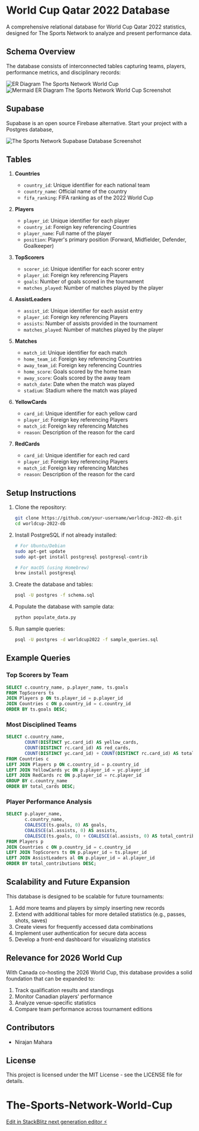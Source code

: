 # World Cup Qatar 2022 Database

A comprehensive relational database for World Cup Qatar 2022 statistics, designed for The Sports Network to analyze and present performance data.

## Schema Overview

The database consists of interconnected tables capturing teams, players, performance metrics, and disciplinary records:

![ER Diagram The Sports Network World Cup](https://github.com/NirajanMahara/The-Sports-Network-World-Cup/blob/main/World%20Cup%202022%20ER%20Diagram-2025-03-18-154756.png?raw=true)
![Mermaid ER Diagram The Sports Network World Cup Screenshot](https://github.com/NirajanMahara/The-Sports-Network-World-Cup/blob/main/World%20Cup%202022%20ER%20Diagram%20Mermaid%20Screenshot%202025-03-18%20at%2011.49.16%20AM.png?raw=true)


## Supabase
Supabase is an open source Firebase alternative.
Start your project with a Postgres database,

![The Sports Network Supabase Database Screenshot](https://github.com/NirajanMahara/The-Sports-Network-World-Cup/blob/main/The%20Sports%20Network%20Database%20Screenshot%202025-03-18%20at%2011.32.05%20AM.png?raw=true)


## Tables

1. **Countries**
   - `country_id`: Unique identifier for each national team
   - `country_name`: Official name of the country
   - `fifa_ranking`: FIFA ranking as of the 2022 World Cup

2. **Players**
   - `player_id`: Unique identifier for each player
   - `country_id`: Foreign key referencing Countries
   - `player_name`: Full name of the player
   - `position`: Player's primary position (Forward, Midfielder, Defender, Goalkeeper)

3. **TopScorers**
   - `scorer_id`: Unique identifier for each scorer entry
   - `player_id`: Foreign key referencing Players
   - `goals`: Number of goals scored in the tournament
   - `matches_played`: Number of matches played by the player

4. **AssistLeaders**
   - `assist_id`: Unique identifier for each assist entry
   - `player_id`: Foreign key referencing Players
   - `assists`: Number of assists provided in the tournament
   - `matches_played`: Number of matches played by the player

5. **Matches**
   - `match_id`: Unique identifier for each match
   - `home_team_id`: Foreign key referencing Countries
   - `away_team_id`: Foreign key referencing Countries
   - `home_score`: Goals scored by the home team
   - `away_score`: Goals scored by the away team
   - `match_date`: Date when the match was played
   - `stadium`: Stadium where the match was played

6. **YellowCards**
   - `card_id`: Unique identifier for each yellow card
   - `player_id`: Foreign key referencing Players
   - `match_id`: Foreign key referencing Matches
   - `reason`: Description of the reason for the card

7. **RedCards**
   - `card_id`: Unique identifier for each red card
   - `player_id`: Foreign key referencing Players
   - `match_id`: Foreign key referencing Matches
   - `reason`: Description of the reason for the card

## Setup Instructions

1. Clone the repository:
   ```bash
   git clone https://github.com/your-username/worldcup-2022-db.git
   cd worldcup-2022-db
   ```

2. Install PostgreSQL if not already installed:
   ```bash
   # For Ubuntu/Debian
   sudo apt-get update
   sudo apt-get install postgresql postgresql-contrib

   # For macOS (using Homebrew)
   brew install postgresql
   ```

3. Create the database and tables:
   ```bash
   psql -U postgres -f schema.sql
   ```

4. Populate the database with sample data:
   ```bash
   python populate_data.py
   ```

5. Run sample queries:
   ```bash
   psql -U postgres -d worldcup2022 -f sample_queries.sql
   ```

## Example Queries

### Top Scorers by Team

```sql
SELECT c.country_name, p.player_name, ts.goals
FROM TopScorers ts
JOIN Players p ON ts.player_id = p.player_id
JOIN Countries c ON p.country_id = c.country_id
ORDER BY ts.goals DESC;
```

### Most Disciplined Teams

```sql
SELECT c.country_name,
       COUNT(DISTINCT yc.card_id) AS yellow_cards,
       COUNT(DISTINCT rc.card_id) AS red_cards,
       COUNT(DISTINCT yc.card_id) + COUNT(DISTINCT rc.card_id) AS total_cards
FROM Countries c
LEFT JOIN Players p ON c.country_id = p.country_id
LEFT JOIN YellowCards yc ON p.player_id = yc.player_id
LEFT JOIN RedCards rc ON p.player_id = rc.player_id
GROUP BY c.country_name
ORDER BY total_cards DESC;
```

### Player Performance Analysis

```sql
SELECT p.player_name,
       c.country_name,
       COALESCE(ts.goals, 0) AS goals,
       COALESCE(al.assists, 0) AS assists,
       COALESCE(ts.goals, 0) + COALESCE(al.assists, 0) AS total_contributions
FROM Players p
JOIN Countries c ON p.country_id = c.country_id
LEFT JOIN TopScorers ts ON p.player_id = ts.player_id
LEFT JOIN AssistLeaders al ON p.player_id = al.player_id
ORDER BY total_contributions DESC;
```

## Scalability and Future Expansion

This database is designed to be scalable for future tournaments:

1. Add more teams and players by simply inserting new records
2. Extend with additional tables for more detailed statistics (e.g., passes, shots, saves)
3. Create views for frequently accessed data combinations
4. Implement user authentication for secure data access
5. Develop a front-end dashboard for visualizing statistics

## Relevance for 2026 World Cup

With Canada co-hosting the 2026 World Cup, this database provides a solid foundation that can be expanded to:

1. Track qualification results and standings
2. Monitor Canadian players' performance
3. Analyze venue-specific statistics
4. Compare team performance across tournament editions

## Contributors

- Nirajan Mahara

## License

This project is licensed under the MIT License - see the LICENSE file for details.


# The-Sports-Network-World-Cup

[Edit in StackBlitz next generation editor ⚡️](https://stackblitz.com/~/github.com/NirajanMahara/The-Sports-Network-World-Cup)